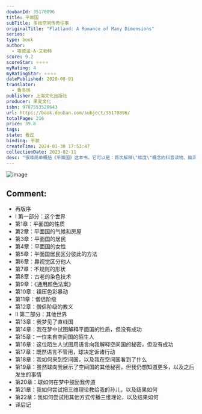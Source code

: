 ```yaml
---
doubanId: 35170896
title: 平面国
subTitle: 多维空间传奇往事
originalTitle: "Flatland: A Romance of Many Dimensions"
series: 
type: book
author: 
  - 埃德温·A·艾勃特
score: 9.2
scoreStar: ⭐⭐⭐⭐
myRating: 4
myRatingStar: ⭐⭐⭐⭐
datePublished: 2020-08-01
translator: 
  - 鲁冬旭
publisher: 上海文化出版社
producer: 果麦文化
isbn: 9787553520643
url: https://book.douban.com/subject/35170896/
totalPage: 216
price: 39.8
tags: 
state: 看过
binding: 平装
createTime: 2024-01-30 17:53:47
collectionDate: 2023-02-11
desc: "很难简单概括《平面国》这本书。它可以是：首次解释\"维度\"概念的科普读物、脑洞大开的科幻小说、煞有介事的数学童话、剑走偏锋的精神启蒙、辛辣讽喻英国维多利亚时代的社会寓言。这本一百年前横空出世的小书，通篇在一本正经地胡说八道，散发着浓浓英式幽默，有趣、迷人，令人捧腹 。它启发过无数大师，深刻影响了现当代科学。“平面国”已然成为全球范围内的超级文化符号。*********************************作者在平面宇宙设定基础上，展开细节详实的“平面国”生活画卷。平面国的各形状居民操心自己的国家社会，就像我们操心自己的日常生活。他们住在平面房子里，通过雾气和光线识别他人，靠彼此触摸识别“角度”区分地位。平面国史上还发生通过染色消除阶级而引发的大事件，比起空间世界的人类历史也不遑多让。故事的主角，一位体面的正方形先生突然遇到了从三维...(展开全部)很难简单概括《平面国》这本书。它可以是：首次解释\"维度\"概念的科普读物、脑洞大开的科幻小说、煞有介事的数学童话、剑走偏锋的精神启蒙、辛辣讽喻英国维多利亚时代的社会寓言。这本一百年前横空出世的小书，通篇在一本正经地胡说八道，散发着浓浓英式幽默，有趣、迷人，令人捧腹 。它启发过无数大师，深刻影响了现当代科学。“平面国”已然成为全球范围内的超级文化符号。*********************************作者在平面宇宙设定基础上，展开细节详实的“平面国”生活画卷。平面国的各形状居民操心自己的国家社会，就像我们操心自己的日常生活。他们住在平面房子里，通过雾气和光线识别他人，靠彼此触摸识别“角度”区分地位。平面国史上还发生通过染色消除阶级而引发的大事件，比起空间世界的人类历史也不遑多让。故事的主角，一位体面的正方形先生突然遇到了从三维国前来平面国传福音的“球”。他决定跟随这位导师向平面国传播立体空间的真理，却无法用平面国居民能理解的语言去解释高度和上（而不是北）。被人当做疯子后，他写出了这部传世的《平面国》。作为读者的我们，将在这个故事中获得上帝视角，得以审视自身，以科学的态度，理解“科学的谦卑”**************** 题 献 ***写给所有空间中的居民特别献给H·C本书的作者是一位谦卑的平面国居民他一开始只知道两二维的世界后来才有幸被引入三维的空间作者把这本书献给天空之国的臣民们希望本书能激励你们不断立下更高的志向去探索四维、五维、甚至六维的秘密立体人，你们是比作者更高级的物种愿探索能拓宽你们的想象并孕育出最少见、最卓越的美德——谦虚—— 本书作者正方形埃德温·A·艾勃特（Edwin A. Abbott，1838—1926）神学家，数学家，26岁就任伦敦城市学校的校长，成为英国首相的老师。"
---
```


![image](assets/s33710398.jpg)

Comment: 
---



  - 再版序
  - I 第一部分：这个世界
  - 第1章：平面国的性质
  - 第2章：平面国的气候和房屋
  - 第3章：平面国的居民
  - 第4章：平面国的女性
  - 第5章：平面国居民区分彼此的方法
  - 第6章：靠视觉区分他人
  - 第7章：不规则的形状
  - 第8章：古老的染色技术
  - 第9章：《通用颜色法案》
  - 第10章：镇压色彩暴动
  - 第11章：僧侣阶级
  - 第12章：僧侣阶级的教义
  - II 第二部分：其他世界
  - 第13章：我梦见了直线国
  - 第14章：我在梦中试图解释平面国的性质，但没有成功
  - 第15章：一位来自空间国的陌生人
  - 第16章：这位陌生人试图用语言向我解释空间国的秘密，但没有成功
  - 第17章：既然语言不管用，球决定诉诸行动
  - 第18章：我如何来到空间国，以及我在空间国看到了什么
  - 第19章：虽然球向我展示了空间国的其他秘密，但我仍想知道更多，以及之后发生的事情
  - 第20章：球如何在梦中鼓励我传道
  - 第21章：我如何尝试把三维理论教给我的孙儿，以及结果如何
  - 第22章：我如何尝试用其他方式传播三维理论，以及结果如何
  - 译后记
